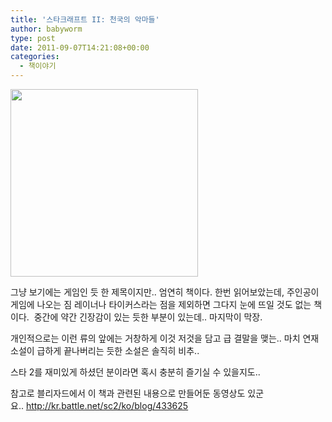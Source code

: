 ```yaml
---
title: '스타크래프트 II: 천국의 악마들'
author: babyworm
type: post
date: 2011-09-07T14:21:08+00:00
categories:
  - 책이야기
---
```

<img decoding="async" src="https://contents.kyobobook.co.kr/sih/fit-in/458x0/pdt/9788959522200.jpg" width= 300>

그냥 보기에는 게임인 듯 한 제목이지만.. 엄연히 책이다.
한번 읽어보았는데, 주인공이 게임에 나오는 짐 레이너나 타이커스라는 점을 제외하면 그다지 눈에 뜨일 것도 없는 책이다. 
중간에 약간 긴장감이 있는 듯한 부분이 있는데.. 마지막이 막장.

개인적으로는 이런 류의 앞에는 거창하게 이것 저것을 담고 급 결말을 맺는.. 마치 연재 소설이 급하게 끝나버리는 듯한 소설은 솔직히 비추..  

스타 2를 재미있게 하셨던 분이라면 혹시 충분히 즐기실 수 있을지도.. 

참고로 블리자드에서 이 책과 관련된 내용으로 만들어둔 동영상도 있군요.. <http://kr.battle.net/sc2/ko/blog/433625> 
